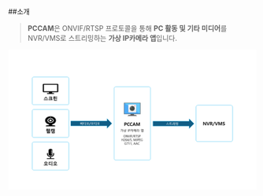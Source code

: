 ##소개

> **PCCAM**은 ONVIF/RTSP 프로토콜을 통해 **PC 활동 및 기타 미디어**를 NVR/VMS로 스트리밍하는 **가상 IP카메라 앱**입니다.  

![](img/oper_prin.PNG)  
